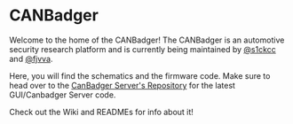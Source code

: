 # CANBadger
Welcome to the home of the CANBadger! The CANBadger is an automotive security research platform and is currently being maintained by [@s1ckcc](https://twitter.com/s1ckcc) and [@fjvva](https://twitter.com/fjvva).

Here, you will find the schematics and the firmware code. Make sure to head over to the [CanBadger Server's Repository](https://github.com/Gutenshit/CANBadger-Server) for the latest GUI/Canbadger Server code.

Check out the Wiki and READMEs for info about it!
